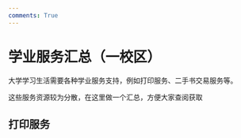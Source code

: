 ```yaml
---
comments: True
---
```


# **学业服务汇总（一校区）**

大学学习生活需要各种学业服务支持，例如打印服务、二手书交易服务等。

这些服务资源较为分散，在这里做一个汇总，方便大家查阅获取

## **打印服务**

